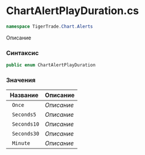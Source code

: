
# ChartAlertPlayDuration.cs
```csharp
namespace TigerTrade.Chart.Alerts
```



Описание

### Синтаксис
```csharp
public enum ChartAlertPlayDuration
```


### Значения
| Название | Описание |
| --- | --- |
| ` Once` | *Описание* |
| ` Seconds5` | *Описание* |
| ` Seconds10` | *Описание* |
| ` Seconds30` | *Описание* |
| ` Minute` | *Описание* |



